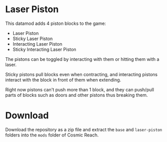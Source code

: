 # Laser Piston
This datamod adds 4 piston blocks to the game:
- Laser Piston
- Sticky Laser Piston
- Interacting Laser Piston
- Sticky Interacting Laser Piston

The pistons can be toggled by interacting with them or hitting them with a laser.

Sticky pistons pull blocks even when contracting, and interacting pistons interact with the block in front of them when extending.

Right now pistons can't push more than 1 block, and they can push/pull parts of blocks such as doors and other pistons thus breaking them.

# Download
Download the repository as a zip file and extract the ``base`` and ``laser-piston`` folders into the ``mods`` folder of Cosmic Reach.